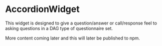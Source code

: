 # AccordionWidget

This widget is designed to give a question/answer or call/response feel to asking questions in a DAG type of questionnaire set.

More content coming later and this will later be published to npm.